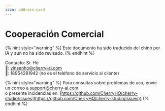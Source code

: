 ```yaml
---
icon: address-card
---
```

# Cooperación Comercial


{% hint style="warning" %}
Este documento ha sido traducido del chino por IA y aún no ha sido revisado.
{% endhint %}




Contacto: Sr. Ho  
📮: yinsenho@cherry-ai.com  
📱: 18954281942 (no es el teléfono de servicio al cliente)

{% hint style="warning" %}
Para consultas sobre problemas de uso, envíe un correo a support@cherry-ai.com  
o presente incidencias en: [https://github.com/CherryHQ/cherry-studio/issues](https://github.com/CherryHQ/cherry-studio/issues))
{% endhint %}